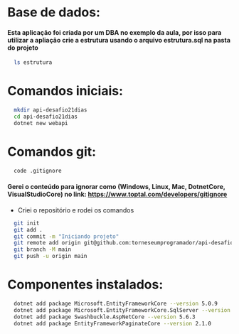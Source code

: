 # Base de dados:
#### Esta aplicação foi criada por um DBA no exemplo da aula, por isso para utilizar a apliação crie a estrutura usando o arquivo estrutura.sql na pasta do projeto

``` bash
  ls estrutura
```

# Comandos iniciais:
``` bash
  mkdir api-desafio21dias
  cd api-desafio21dias
  dotnet new webapi
```

# Comandos git:
``` bash
  code .gitignore 
```
#### Gerei o conteúdo para ignorar como (Windows, Linux, Mac, DotnetCore, VisualStudioCore) no link: https://www.toptal.com/developers/gitignore
- Criei o repositório e rodei os comandos

``` bash
  git init
  git add .
  git commit -m "Iniciando projeto"
  git remote add origin git@github.com:torneseumprogramador/api-desafio21dias.git
  git branch -M main
  git push -u origin main
```

# Componentes instalados:
``` bash
  dotnet add package Microsoft.EntityFrameworkCore --version 5.0.9
  dotnet add package Microsoft.EntityFrameworkCore.SqlServer --version 5.0.9
  dotnet add package Swashbuckle.AspNetCore --version 5.6.3
  dotnet add package EntityFrameworkPaginateCore --version 2.1.0
```